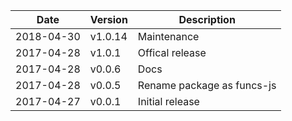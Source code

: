 | Date        | Version | Description |
| ----------- | ------- | ----------- |
| 2018-04-30  | v1.0.14 | Maintenance |
| 2017-04-28  | v1.0.1  | Offical release |
| 2017-04-28  | v0.0.6  | Docs |
| 2017-04-28  | v0.0.5  | Rename package as funcs-js |
| 2017-04-27  | v0.0.1  | Initial release |
